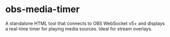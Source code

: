 # obs-media-timer
A standalone HTML tool that connects to OBS WebSocket v5+ and displays a real-time timer for playing media sources. Ideal for stream overlays.
